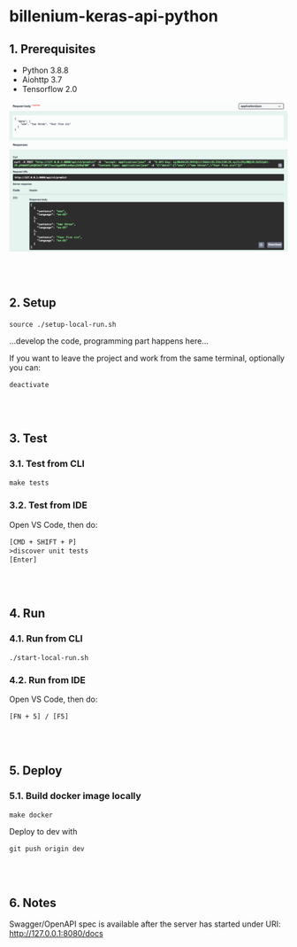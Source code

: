 # billenium-keras-api-python


## 1. Prerequisites
- Python 3.8.8
- Aiohttp 3.7
- Tensorflow 2.0

![screenshot](./docs/media/screenshot.png)

&nbsp;\
&nbsp;

## 2. Setup
```
source ./setup-local-run.sh
```

...develop the code, programming part happens here...

If you want to leave the project and work from the same terminal, optionally you can:
```
deactivate
```

&nbsp;\
&nbsp;

## 3. Test
### 3.1. Test from CLI
```
make tests
```

### 3.2. Test from IDE
Open VS Code, then do:
```
[CMD + SHIFT + P]
>discover unit tests
[Enter]
```

&nbsp;\
&nbsp;

## 4. Run
### 4.1. Run from CLI
```
./start-local-run.sh
```

### 4.2. Run from IDE
Open VS Code, then do:
```
[FN + 5] / [F5]
```

&nbsp;\
&nbsp;

## 5. Deploy
### 5.1. Build docker image locally
```
make docker
```

Deploy to dev with
```
git push origin dev
```

&nbsp;\
&nbsp;

## 6. Notes
Swagger/OpenAPI spec is available after the server has started under URI: http://127.0.0.1:8080/docs